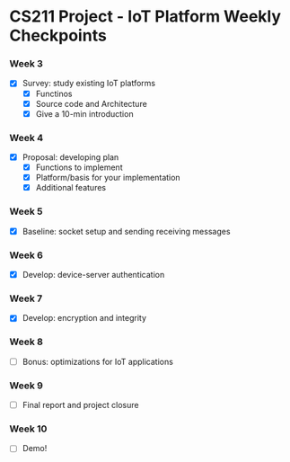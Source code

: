 # CS211 Project - IoT Platform Weekly Checkpoints

### Week 3

- [X] Survey: study existing IoT platforms 
    - [X] Functinos
    - [X] Source code and Architecture
    - [X] Give a 10-min introduction

### Week 4

- [X] Proposal: developing plan
  - [X] Functions to implement
  - [X] Platform/basis for your implementation
  - [X] Additional features

### Week 5

- [X] Baseline: socket setup and sending receiving messages

### Week 6

- [X] Develop: device-server authentication

### Week 7

- [X] Develop: encryption and integrity 

### Week 8

- [ ] Bonus: optimizations for IoT applications

### Week 9

- [ ] Final report and project closure

### Week 10

- [ ] Demo!